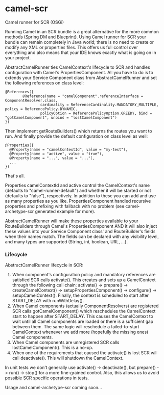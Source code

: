 camel-scr
=========

Camel runner for SCR (OSGi)

Running Camel in an SCR bundle is a great alternative for the more common methods (Spring DM and Blueprint). Using Camel runner for SCR your bundle can remain completely in Java world; there is no need to create or modify any XML or properties files. This offers us full control over everything and also means that your IDE knows exactly what is going on in your project.

AbstractCamelRunner ties CamelContext's lifecycle to SCR and handles configuration with Camel's PropertiesComponent. All you have to do is to extends your Service Component class from AbstractCamelRunner and set the following references on class level:

```
@References({
        @Reference(name = "camelComponent",referenceInterface = ComponentResolver.class,
                cardinality = ReferenceCardinality.MANDATORY_MULTIPLE, policy = ReferencePolicy.DYNAMIC,
                policyOption = ReferencePolicyOption.GREEDY, bind = "gotCamelComponent", unbind = "lostCamelComponent")
})
```

Then implement getRouteBuilders() which returns the routes you want to run. And finally provide the default configuration on class level as well:

```
@Properties({
  @Property(name = "camelContextId", value = "my-test"),
  @Property(name = "active", value = "true"),
  @Property(name = "...", value = "..."),
  ...
})
```

That's all.

Properties camelContextId and active control the CamelContext's name (defaults to "camel-runner-default") and whether it will be started or not (defaults to "false"), respectively. In addition to these you can add and use as many properties as you like. PropertiesComponent handled recursive properties and prefixing with fallback with no problem (see camel-archetype-scr generated example for more).

AbstractCamelRunner will make these properties available to your RouteBuilders through Camel's PropertiesComponent AND it will also inject these values into your Service Component class' and RouteBuilder's fields when their names match. The fields can be declared with any visibility level, and many types are supported (String, int, boolean, URL, ...).

### Lifecycle

AbstractCamelRunner lifecycle in SCR:

1. When component's configuration policy and mandatory references are satisfied SCR calls activate(). This creates and sets up a CamelContext through the following call chain: activate() -> prepare() -> createCamelContext() -> setupPropertiesComponent() -> configure() -> setupCamelContext(). Finally, the context is scheduled to start after START_DELAY with runWithDelay().
2. When Camel components (actually ComponentResolvers) are registered SCR calls gotCamelComponent() which reschedules the CamelContext start to happen after START_DELAY. This causes the CamelContext to wait until all Camel components are loaded or there is a sufficient gap between them. The same logic will reschedule a failed-to-start CamelContext whenever we add more (hopefully the missing ones) Camel components.
3. When Camel components are unregistered SCR calls lostCamelComponent(). This is a no-op.
4. When one of the requirements that caused the activate() is lost SCR will call deactivate(). This will shutdown the CamelContext.

In unit tests we don't generally use activate() -> deactivate(), but prepare() -> run() -> stop() for a more fine-grained control. Also, this allows us to avoid possible SCR specific operations in tests.

Usage and camel-archetype-scr coming soon...
